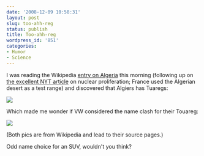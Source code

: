 ```yaml
---
date: '2008-12-09 10:58:31'
layout: post
slug: too-ahh-reg
status: publish
title: Too-ahh-reg
wordpress_id: '851'
categories:
- Humor
- Science
---
```


I was reading the Wikipedia [entry on Algeria](http://en.wikipedia.org/wiki/Algeria) this morning (following up on [the excellent NYT article](http://www.nytimes.com/2008/12/09/science/09bomb.html?pagewanted=all) on nuclear proliferation; France used the Algerian desert as a test range) and discovered that Algiers has Tuaregs:

[![](http://fnord.phfactor.net/wp-content/uploads/2008/12/250px-tuareg.jpg)](http://en.wikipedia.org/wiki/Tuareg)

Which made me wonder if VW considered the name clash for their Touareg:

[![](http://fnord.phfactor.net/wp-content/uploads/2008/12/250px-volkswagen_touareg.jpg)](http://en.wikipedia.org/wiki/Volkswagen_Touareg)

(Both pics are from Wikipedia and lead to their source pages.)

Odd name choice for an SUV, wouldn't you think?

 
